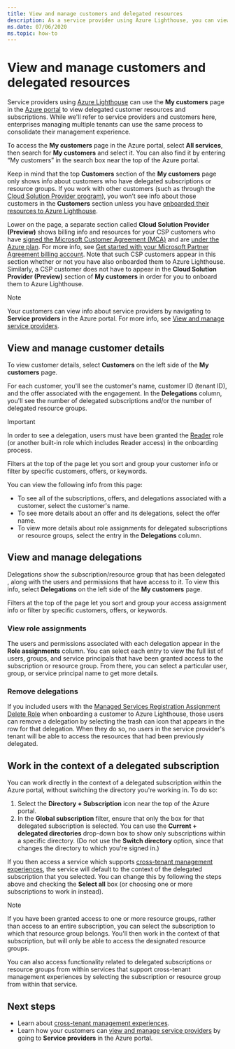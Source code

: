 ```yaml
---
title: View and manage customers and delegated resources
description: As a service provider using Azure Lighthouse, you can view all of your delegated customer resources and subscriptions by going to My customers in the Azure portal. 
ms.date: 07/06/2020
ms.topic: how-to
---
```


# View and manage customers and delegated resources

Service providers using [Azure Lighthouse](../overview.md) can use the **My customers** page in the [Azure portal](https://portal.azure.com) to view delegated customer resources and subscriptions. While we'll refer to service providers and customers here, enterprises managing multiple tenants can use the same process to consolidate their management experience.

To access the **My customers** page in the Azure portal, select **All services**, then search for **My customers** and select it. You can also find it by entering “My customers” in the search box near the top of the Azure portal.

Keep in mind that the top **Customers** section of the **My customers** page only shows info about customers who have delegated subscriptions or resource groups. If you work with other customers (such as through the [Cloud Solution Provider program](/partner-center/csp-overview)), you won’t see info about those customers in the **Customers** section unless you have [onboarded their resources to Azure Lighthouse](onboard-customer.md).

Lower on the page, a separate section called **Cloud Solution Provider (Preview)** shows billing info and resources for your CSP customers who have [signed the Microsoft Customer Agreement (MCA)](/partner-center/confirm-customer-agreement) and are [under the Azure plan](/partner-center/azure-plan-get-started). For more info, see [Get started with your Microsoft Partner Agreement billing account](../../cost-management-billing/understand/mpa-overview.md). Note that such CSP customers appear in this section whether or not you have also onboarded them to Azure Lighthouse. Similarly, a CSP customer does not have to appear in the **Cloud Solution Provider (Preview)** section of **My customers** in order for you to onboard them to Azure Lighthouse.

> [!NOTE]
> Your customers can view info about service providers by navigating to **Service providers** in the Azure portal. For more info, see [View and manage service providers](view-manage-service-providers.md).

## View and manage customer details

To view customer details, select **Customers** on the left side of the **My customers** page.

For each customer, you'll see the customer's name, customer ID (tenant ID), and the offer associated with the engagement. In the **Delegations** column, you'll see the number of delegated subscriptions and/or the number of delegated resource groups.

> [!IMPORTANT]
> In order to see a delegation, users must have been granted the [Reader](../../role-based-access-control/built-in-roles.md#reader) role (or another built-in role which includes Reader access) in the onboarding process.

Filters at the top of the page let you sort and group your customer info or filter by specific customers, offers, or keywords.

You can view the following info from this page:

- To see all of the subscriptions, offers, and delegations associated with a customer, select the customer's name.
- To see more details about an offer and its delegations, select the offer name.
- To view more details about role assignments for delegated subscriptions or resource groups, select the entry in the **Delegations** column.

## View and manage delegations

Delegations show the subscription/resource group that has been delegated , along with the users and permissions that have access to it. To view this info, select **Delegations** on the left side of the **My customers** page.

Filters at the top of the page let you sort and group your access assignment info or filter by specific customers, offers, or keywords.

### View role assignments

The users and permissions associated with each delegation appear in the **Role assignments** column. You can select each entry to view the full list of users, groups, and service principals that have been granted access to the subscription or resource group. From there, you can select a particular user, group, or service principal name to get more details.

### Remove delegations

If you included users with the [Managed Services Registration Assignment Delete Role](../../role-based-access-control/built-in-roles.md#managed-services-registration-assignment-delete-role) when onboarding a customer to Azure Lighthouse, those users can remove a delegation by selecting the trash can icon that appears in the row for that delegation. When they do so, no users in the service provider's tenant will be able to access the resources that had been previously delegated.

## Work in the context of a delegated subscription

You can work directly in the context of a delegated subscription within the Azure portal, without switching the directory you're working in. To do so:

1. Select the **Directory + Subscription** icon near the top of the Azure portal.
2. In the **Global subscription** filter, ensure that only the box for that delegated subscription is selected. You can use the **Current + delegated directories** drop-down box to show only subscriptions within a specific directory. (Do not use the **Switch directory** option, since that changes the directory to which you're signed in.)

If you then access a service which supports [cross-tenant management experiences](../concepts/cross-tenant-management-experience.md), the service will default to the context of the delegated subscription that you selected. You can change this by following the steps above and checking the **Select all** box (or choosing one or more subscriptions to work in instead).

> [!NOTE]
> If you have been granted access to one or more resource groups, rather than access to an entire subscription, you can select the subscription to which that resource group belongs. You'll then work in the context of that subscription, but will only be able to access the designated resource groups.

You can also access functionality related to delegated subscriptions or resource groups from within services that support cross-tenant management experiences by selecting the subscription or resource group from within that service.

## Next steps

- Learn about [cross-tenant management experiences](../concepts/cross-tenant-management-experience.md).
- Learn how your customers can [view and manage service providers](view-manage-service-providers.md) by going to **Service providers** in the Azure portal.

